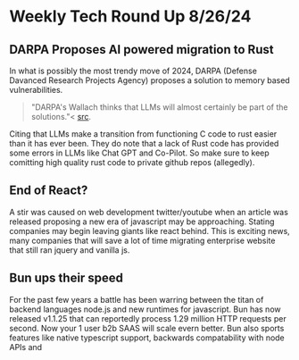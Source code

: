 # Weekly Tech Round Up 8/26/24
## DARPA Proposes AI powered migration to Rust
In what is possibly the most trendy move of 2024, DARPA (Defense Davanced Research Projects Agency)
proposes a solution to memory based vulnerabilities.
> "DARPA's Wallach thinks that LLMs will almost certainly be part of the solutions."< [src](https://www.darkreading.com/application-security/darpa-aims-to-ditch-c-code-move-to-rust).

Citing that LLMs make a transition from functioning C code to rust easier than it has ever been.
They do note that a lack of Rust code has provided some errors in LLMs like Chat GPT and Co-Pilot.
So make sure to keep comitting high quality rust code to private github repos (allegedly).

## End of React?
A stir was caused on web development twitter/youtube when an article was released proposing a new era of
javascript may be approaching. Stating companies may begin leaving giants like react behind.
This is exciting news, many companies that will save a lot of time migrating enterprise website that still ran
jquery and vanilla js.


## Bun ups their speed
For the past few years a battle has been warring between the titan of backend languages node.js
and new runtimes for javascript. Bun has now released v1.1.25 that can reportedly process 1.29 million HTTP requests per second.
Now your 1 user b2b SAAS will scale evern better. Bun also sports features like native typescript support,
backwards compatability with node APIs and
